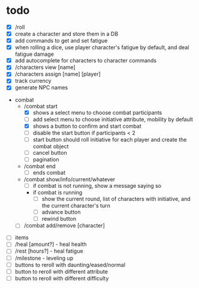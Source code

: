 # todo

- [x] /roll
- [x] create a character and store them in a DB
- [x] add commands to get and set fatigue
- [x] when rolling a dice, use player character's fatigue by default, and deal fatigue damage
- [x] add autocomplete for characters to character commands
- [x] /characters view [name]
- [x] /characters assign [name] [player]
- [x] track currency
- [x] generate NPC names

- combat
	- /combat start
		- [x] shows a select menu to choose combat participants
		- [ ] add select menu to choose initiative attribute, mobility by default
		- [x] shows a button to confirm and start combat
		- [ ] disable the start button if participants < 2
		- [ ] start button should roll initiative for each player and create the combat object
		- [ ] cancel button
		- [ ] pagination
	- /combat end
		- [ ] ends combat
	- /combat show/info/current/whatever
		- [ ] if combat is not running, show a message saying so
		- if combat is running
			- [ ] show the current round, list of characters with initiative, and the current character's turn
			- [ ] advance button
			- [ ] rewind button
	- [ ] /combat add/remove [character]

- [ ] items
- [ ] /heal [amount?] - heal health
- [ ] /rest [hours?] - heal fatigue
- [ ] /milestone - leveling up
- [ ] buttons to reroll with daunting/eased/normal
- [ ] button to reroll with different attribute
- [ ] button to reroll with different difficulty
